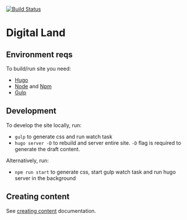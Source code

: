 [![Build Status](https://travis-ci.org/digital-land/digital-land.svg?branch=master)](https://travis-ci.org/digital-land/digital-land)

# Digital Land

## Environment reqs

To build/run site you need:

- [Hugo](https://gohugo.io)
- [Node](https://nodejs.org/en/) and [Npm](https://www.npmjs.com/)
- [Gulp](https://gulpjs.com/)

## Development

To develop the site locally, run:

- `gulp` to generate css and run watch task
- `hugo server -D` to rebuild and server entire site. `-D` flag is required to generate the draft content.

Alternatively, run:

- `npm run start` to generate css, start gulp watch task and run hugo server in the background

## Creating content

See [creating content](CREATE-CONTENT.md) documentation.
